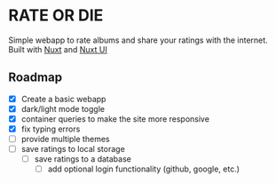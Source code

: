 # RATE OR DIE

Simple webapp to rate albums and share your ratings with the internet.  
Built with [Nuxt](https://nuxt.com) and [Nuxt UI](https://ui.nuxt.com)

## Roadmap

- [x] Create a basic webapp
- [x] dark/light mode toggle
- [x] container queries to make the site more responsive
- [x] fix typing errors
- [ ] provide multiple themes
- [ ] save ratings to local storage
  - [ ] save ratings to a database
    - [ ] add optional login functionality (github, google, etc.)
